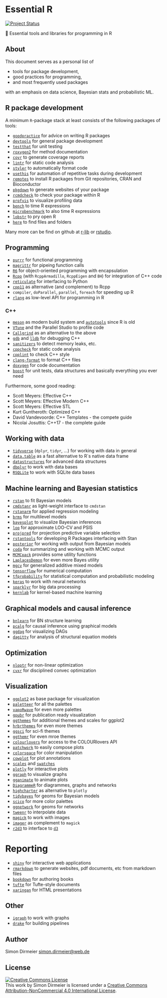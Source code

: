 # Essential R

[![Project Status](http://www.repostatus.org/badges/latest/concept.svg)](http://www.repostatus.org/#concept)

:rocket: Essential tools and libraries for programming in R

## About

This document serves as a personal list of

* tools for package development,
* good practices for programming,
* and most frequently used packages

with an emphasis on data science, Bayesian stats and probabilistic ML.

## R package development

A minimum `R`-package stack at least consists of the following packages of tools:

- [`goodpractice`](https://github.com/MangoTheCat/goodpractice) for advice on writing R packages
- [`devtools`](https://github.com/r-lib/devtools) for general package development
- [`testthat`](https://github.com/r-lib/testthat) for unit testing
- [`roxygen2`](https://github.com/r-lib/testthat) for method documentation
- [`covr`](https://github.com/r-lib/covr) to generate coverage reports
- [`lintr`](https://github.com/jimhester/lintr) for static code analysis
- [`styler`](https://github.com/r-lib/styler) to automatically format code
- [`usethis`](https://github.com/r-lib/usethis) for automation of repetitive tasks during development
- [`remotes`](https://github.com/r-lib/remotes) to install R packages from Git repositories, CRAN and Bioconductor
- [`pkgdown`](https://github.com/r-lib/pkgdown) to generate websites of your package
- [`rcmdcheck`](https://github.com/r-lib/pkgdown) to check your package within R
- [`profvis`](https://github.com/rstudio/profvis) to visualize profiling data
- [`bench`](https://github.com/r-lib/bench) to time R expressions
- [`microbenchmark`](https://github.com/r-lib/bench) to also time R expressions
- [`lobstr`](https://github.com/r-lib/lobstr) to pry open R
- [`here`](https://github.com/r-lib/here) to find files and folders

Many more can be find on github at [r-lib](https://github.com/r-lib) or [rstudio](https://github.com/rstudio/).

## Programming

- [`purrr`](https://github.com/tidyverse/purrr) for functional programming
- [`magrittr`](https://github.com/tidyverse/magrittr) for pipeing function calls
- [`R6`](https://github.com/r-lib/R6) for object-oriented programming with encapsulation
- [`Rcpp`](https://github.com/RcppCore/Rcpp) (with `RcppArmadillo`, `RcppEigen` and `BH`) for integration of C++ code
- [`reticulate`](https://github.com/rstudio/reticulate) for interfacing to Python
- [`cpp11`](https://github.com/r-lib/cpp11) as alternative (and complement) to Rcpp
- `compiler`, `doParallel`, `parallel`, `foreach` for speeding up R
- [`rlang`](https://github.com/dirmeier/datastructures) as low-level API for programming in R

### C++

- [`meson`](https://mesonbuild.com/) as modern build system and [`autotools`](https://www.gnu.org/software/automake/manual/html_node/Autotools-Introduction.html) since R is old
- [`VTune`](https://software.intel.com/content/www/us/en/develop/tools/vtune-profiler.html) and the Parallel Studio to profile code
- [`Callgrind`](https://valgrind.org/docs/manual/cl-manual.html) as an alternative to the above
- [`gdb`](https://www.gnu.org/software/gdb/) and [`lldb`](https://lldb.llvm.org/) for debugging C++
- [`sanitizers`](https://gcc.gnu.org/onlinedocs/gcc/Instrumentation-Options.html) to detect memory leaks, etc.
- [`cppcheck`](http://cppcheck.sourceforge.net/) for static code analysis
- [`cpplint`](https://github.com/cpplint/cpplint) to check C++ style
- [`clang-format`](https://clang.llvm.org/docs/ClangFormat.html) to format C++ files
- [`doxygen`](http://cppcheck.sourceforge.net/) for code documentation
- [`boost`](https://www.boost.org/) for unit tests, data structures and basically everything you ever need

Furthermore, some good reading:

- Scott Meyers: Effective C++
- Scott Meyers: Effective Modern C++
- Scott Meyers: Effective STL
- Kurt Guntheroth: Optimized C++
- David Vandevoorde: C++ Templates - the compete guide
- Nicolai Josuttis: C++17 - the complete guide

## Working with data

- [`tidyverse`](https://github.com/tidyverse/tidyverse) (`dplyr`, `tidyr`, ...) for working with data in general
- [`data.table`](https://github.com/Rdatatable/data.table) as a fast alternative to R`s native data frame
- [`datastructures`](https://github.com/dirmeier/datastructures) for advanced data structures
- [`dbplyr`](https://github.com/tidyverse/dbplyr/) to work with data bases
- [`RSQLite`](https://db.rstudio.com/databases/sqlite/) to work with SQLite data bases

## Machine learning and Bayesian statistics 

- [`rstan`](https://github.com/stan-dev/rstan) to fit Bayesian models
- [`cmdstanr`](https://github.com/stan-dev/cmdstanr) as light-weight interface to `cmdstan`
- [`rstanarm`](https://github.com/stan-dev/rstanarm) for applied regression modeling
- [`brms`](https://github.com/paul-buerkner/brms) for  multilevel models
- [`bayesplot`](https://github.com/stan-dev/bayesplot) to visualize Bayesian inferences
- [`loo`](https://github.com/stan-dev/loo) for approximate LOO-CV and PSIS
- [`projpred`](https://github.com/stan-dev/projpred) for projection predictive variable selection 
- [`rstantools`](https://github.com/stan-dev/rstantools) for developing R Packages interfacing with Stan 
- [`posterior`](https://github.com/stan-dev/posterior) for working with output from Bayesian models
- [`coda`](https://cran.r-project.org/web/packages/coda/index.html) for summarizing and working with MCMC output
- [`MCMCpack`](https://cran.r-project.org/web/packages/MCMCpack/index.html) provides some utility functions
- [`LaplacesDemon`](https://github.com/LaplacesDemonR/LaplacesDemon) for even more Bayes utility
- [`mgcv`](https://cran.r-project.org/web/packages/mgcv/index.html) for generalized additive mixed models
- [`tensorflow`](https://github.com/rstudio/tensorflow) for numerical computation
- [`tfprobability`](https://cran.r-project.org/web/packages/mgcv/index.html) for statistical computation and probabilistic modeling
- [`keras`](https://github.com/rstudio/tensorflow) to work with neural networks
- [`sparklyr`](https://github.com/sparklyr/sparklyr) for big data processing
- [`kernlab`](https://cran.r-project.org/web/packages/kernlab/index.html) for kernel-based machine learning

## Graphical models and causal inference

- [`bnlearn`](https://cran.r-project.org/web/packages/bnlearn/) for BN structure learning
- [`pcalg`](https://cran.r-project.org/web/packages/pcalg/) for causal inference using graphical models
- [`ggdag`](https://github.com/malcolmbarrett/ggdag) for visualizing DAGs
- [`dagitty`](https://github.com/jtextor/dagitty) for analysis of structural equation models

## Optimization

- [`nloptr`](https://cran.r-project.org/web/packages/nloptr/index.html) for non-linear optimization
- [`cvxr`](https://github.com/cvxgrp/CVXR) for disciplined convec optimization

## Visualization

- [`ggplot2`](https://github.com/tidyverse/ggplot2) as base package for visualization
- [`paletteer`](https://github.com/EmilHvitfeldt/paletteer) for all the palettes
- [`vapoRwave`](https://github.com/moldach/vapoRwave) for even more palettes
- [`gpubr`](https://github.com/kassambara/ggpubr) for publication ready visualization
- [`ggthemes`](https://github.com/jrnold/ggthemes) for additional themes and scales for ggplot2
- [`hrbrthemes`](https://github.com/hrbrmstr/hrbrthemes) for even more themes
- [`ggsci`](https://github.com/nanxstats/ggsci) for sci-fi themes
- [`ggthemr`](https://github.com/cttobin/ggthemr) for even mroe themes
- [`colourlovers`](https://github.com/andrewheiss/colourlovers) for access to the COLOURlovers API 
- [`patchwork`](https://github.com/thomasp85/patchwork) to easily compose plots
- [`colorspace`](https://cran.r-project.org/web/packages/colorspace/index.html) for color manipulation
- [`cowplot`](https://github.com/wilkelab/cowplot) for plot annotations
- [`scales`](https://github.com/r-lib/scales) and [`swatches`](https://github.com/hrbrmstr/swatches) 
- [`plotly`](https://github.com/ropensci/plotly) for interactive plots
- [`ggraph`](https://github.com/thomasp85/ggraph) to visualize graphs
- [`gganimate`](https://github.com/thomasp85/gganimate) to animate plots
- [`DiagrammeR`](https://github.com/rich-iannone/DiagrammeR) for diagrammes, graphs and networks
- [`highcharter`](https://github.com/jbkunst/highcharter) as alternative to `plotly`
- [`tidybayes`](https://github.com/mjskay/tidybayes) for geoms for Bayesian models
- [`scico`](https://github.com/thomasp85/scico) for more color palettes
- [`ggnetwork`](https://github.com/briatte/ggnetwork) for geoms for networks
- [`tweenr`](https://github.com/thomasp85/tweenr) to interpolate data
- [`magick`](https://github.com/ropensci/magick) to work with images
- [`imager`](https://github.com/dahtah/imager) as complement to `magick`
- [`r2d3`](https://github.com/rstudio/r2d3) to interface to [`d3`](https://d3js.org/)

# Reporting

- [`shiny`](https://github.com/rstudio/shiny) for interactive web applications
- [`rmarkdown`](https://rmarkdown.rstudio.com/index.html) to generate websites, pdf documents, etc from markdown files
- [`bookdown`](https://github.com/rstudio/bookdown) for authoring books
- [`tufte`](https://github.com/rstudio/tufte) for Tufte-style documents
- [`xaringan`](https://github.com/yihui/xaringan) for HTML presentations

## Other

- [`igraph`](https://github.com/igraph/igraph) to work with graphs
- [`drake`](https://github.com/ropensci/drake) for building pipelines

## Author

Simon Dirmeier <a href="mailto:simon.dirmeier@web.de">simon.dirmeier@web.de</a>

## License

<a rel="license" href="http://creativecommons.org/licenses/by-nc/4.0/"><img alt="Creative Commons License" style="border-width:0" src="https://i.creativecommons.org/l/by-nc/4.0/88x31.png" /></a><br />This work by Simon Dirmeier is licensed under a <a rel="license" href="http://creativecommons.org/licenses/by-nc/4.0/">Creative Commons Attribution-NonCommercial 4.0 International License</a>.
